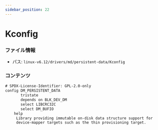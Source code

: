 ```yaml
---
sidebar_position: 22
---
```

# Kconfig

### ファイル情報

- パス: `linux-v6.12/drivers/md/persistent-data/Kconfig`

### コンテンツ

```txt
# SPDX-License-Identifier: GPL-2.0-only
config DM_PERSISTENT_DATA
       tristate
       depends on BLK_DEV_DM
       select LIBCRC32C
       select DM_BUFIO
	help
	 Library providing immutable on-disk data structure support for
	 device-mapper targets such as the thin provisioning target.


```
